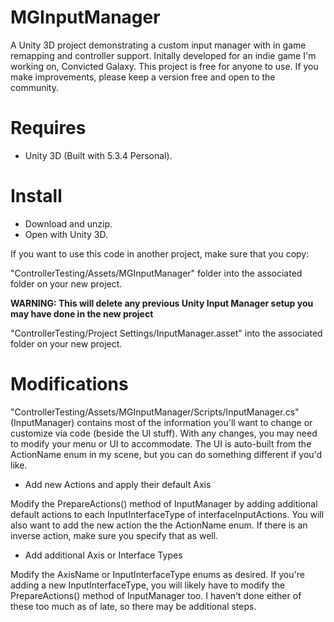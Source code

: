 # MGInputManager
A Unity 3D project demonstrating a custom input manager with in game remapping and controller support. Initally developed for an indie game I'm working on, Convicted Galaxy. This project is free for anyone to use. If you make improvements, please keep a version free and open to the community.

# Requires
- Unity 3D (Built with 5.3.4 Personal).

# Install
- Download and unzip.
- Open with Unity 3D.

If you want to use this code in another project, make sure that you copy:

"ControllerTesting/Assets/MGInputManager" folder into the associated folder on your new project.

**WARNING: This will delete any previous Unity Input Manager setup you may have done in the new project**

"ControllerTesting/Project Settings/InputManager.asset" into the associated folder on your new project.

# Modifications

"ControllerTesting/Assets/MGInputManager/Scripts/InputManager.cs" (InputManager) contains most of the information you'll want to change or customize via code (beside the UI stuff). With any changes, you may need to modify your menu or UI to accommodate. The UI is auto-built from the ActionName enum in my scene, but you can do something different if you'd like.

- Add new Actions and apply their default Axis

Modify the PrepareActions() method of InputManager by adding additional default actions to each InputInterfaceType of interfaceInputActions. You will also want to add the new action the the ActionName enum. If there is an inverse action, make sure you specify that as well.

- Add additional Axis or Interface Types

Modify the AxisName or InputInterfaceType enums as desired. If you're adding a new InputInterfaceType, you will likely have to modify the PrepareActions() method of InputManager too. I haven't done either of these too much as of late, so there may be additional steps.
